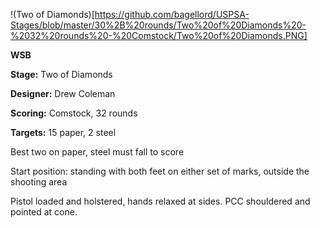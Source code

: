 !(Two of Diamonds)[https://github.com/bagellord/USPSA-Stages/blob/master/30%2B%20rounds/Two%20of%20Diamonds%20-%2032%20rounds%20-%20Comstock/Two%20of%20Diamonds.PNG]

<b>WSB</b>

<b>Stage:</b> Two of Diamonds

<b>Designer:</b> Drew Coleman

<b>Scoring:</b> Comstock, 32 rounds

<b>Targets:</b> 15 paper, 2 steel

Best two on paper, steel must fall to score

Start position: standing with both feet on either set of marks, outside the shooting area

Pistol loaded and holstered, hands relaxed at sides. PCC shouldered and pointed at cone.
